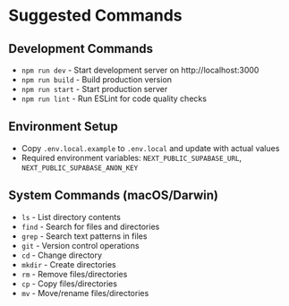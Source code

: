 # Suggested Commands

## Development Commands
- `npm run dev` - Start development server on http://localhost:3000
- `npm run build` - Build production version
- `npm run start` - Start production server
- `npm run lint` - Run ESLint for code quality checks

## Environment Setup
- Copy `.env.local.example` to `.env.local` and update with actual values
- Required environment variables: `NEXT_PUBLIC_SUPABASE_URL`, `NEXT_PUBLIC_SUPABASE_ANON_KEY`

## System Commands (macOS/Darwin)
- `ls` - List directory contents
- `find` - Search for files and directories
- `grep` - Search text patterns in files
- `git` - Version control operations
- `cd` - Change directory
- `mkdir` - Create directories
- `rm` - Remove files/directories
- `cp` - Copy files/directories
- `mv` - Move/rename files/directories